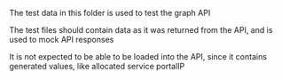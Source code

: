 The test data in this folder is used to test the graph API

The test files should contain data as it was returned from the API, and is used to mock API responses

It is not expected to be able to be loaded into the API, since it contains generated values, like allocated service portalIP
